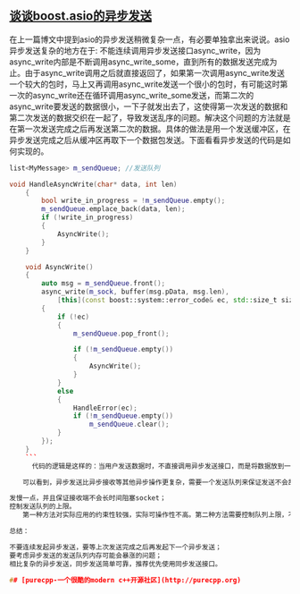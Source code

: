 ## [谈谈boost.asio的异步发送](https://www.cnblogs.com/qicosmos/p/3487169.html)
在上一篇博文中提到asio的异步发送稍微复杂一点，有必要单独拿出来说说。asio异步发送复杂的地方在于: 不能连续调用异步发送接口async_write，因为async_write内部是不断调用async_write_some，直到所有的数据发送完成为止。由于async_write调用之后就直接返回了，如果第一次调用async_write发送一个较大的包时，马上又再调用async_write发送一个很小的包时，有可能这时第一次的async_write还在循环调用async_write_some发送，而第二次的async_write要发送的数据很小，一下子就发出去了，这使得第一次发送的数据和第二次发送的数据交织在一起了，导致发送乱序的问题。解决这个问题的方法就是在第一次发送完成之后再发送第二次的数据。具体的做法是用一个发送缓冲区，在异步发送完成之后从缓冲区再取下一个数据包发送。下面看看异步发送的代码是如何实现的。
```cpp
list<MyMessage> m_sendQueue; //发送队列

void HandleAsyncWrite(char* data, int len)
    {
        bool write_in_progress = !m_sendQueue.empty();
        m_sendQueue.emplace_back(data, len);
        if (!write_in_progress)
        {
            AsyncWrite();
        }
    }

    void AsyncWrite()
    {
        auto msg = m_sendQueue.front();
        async_write(m_sock, buffer(msg.pData, msg.len),
            [this](const boost::system::error_code& ec, std::size_t size)
        {
            if (!ec)
            {
                m_sendQueue.pop_front();

                if (!m_sendQueue.empty())
                {
                    AsyncWrite();
                }
            }
            else
            {
                HandleError(ec);
                if (!m_sendQueue.empty())
                    m_sendQueue.clear();
            }
        });
    }
    ```
    　代码的逻辑是这样的：当用户发送数据时，不直接调用异步发送接口，而是将数据放到一个发送队列中，异步发送接口会循环从队列中取数据发送。循环发送过程的一个细节需要注意，用户发送数据时，如果发送队列为空时，说明异步发送已经将队列中所有的数据都发送完了，也意味着循环发送结束了，这时，需要在数据入队列之后再调用一下async_write重新发起异步循环发送。

　　可以看到，异步发送比异步接收等其他异步操作更复杂，需要一个发送队列来保证发送不会乱序。但是，还有一个问题需要注意就是这个发送队列是没有加限制的，如果接收端收到数据之后阻塞处理，而发送又很快的话，就会导致发送队列的内存快速增长甚至内存爆掉。解决办法有两个：

发慢一点，并且保证接收端不会长时间阻塞socket；
控制发送队列的上限。
　　第一种方法对实际应用的约束性较强，实际可操作性不高。第二种方法需要控制队列上限，不可避免的要加锁，这样就丧失了单线程异步发送的性能优势。所以建议用同步发送接口来发送数据，一来不用发送队列，自然也不会有内存暴涨的问题，二来也不会有复杂的循环发送过程，而且还可以通过线程池来提高发送效率。

总结：

不要连续发起异步发送，要等上次发送完成之后再发起下一个异步发送；
要考虑异步发送的发送队列内存可能会暴涨的问题；
相比复杂的异步发送，同步发送简单可靠，推荐优先使用同步发送接口。

## [purecpp-一个很酷的modern c++开源社区](http://purecpp.org)
